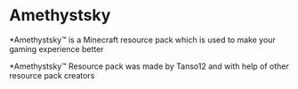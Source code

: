 # Amethystsky


*Amethystsky™ is a Minecraft resource pack which is used to make your gaming experience better

*Amethystsky™ Resource pack was made by Tanso12 and with help of other resource pack creators 
